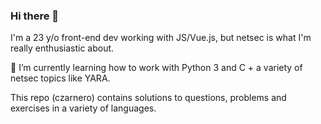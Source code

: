 ### Hi there 👋
I'm a 23 y/o front-end dev working with JS/Vue.js, but netsec is what I'm really enthusiastic about.

🌱 I’m currently learning how to work with Python 3 and C + a variety of netsec topics like YARA.

This repo (czarnero) contains solutions to questions, problems and exercises in a variety of languages.

<!--
**czarnero/czarnero** is a ✨ _special_ ✨ repository because its `README.md` (this file) appears on your GitHub profile.

Here are some ideas to get you started:

- 
- 👯 I’m looking to collaborate on ...
- 🤔 I’m looking for help with ...
- 💬 Ask me about ...
- 📫 How to reach me: ...
- ⚡ Fun fact: ...
-->
